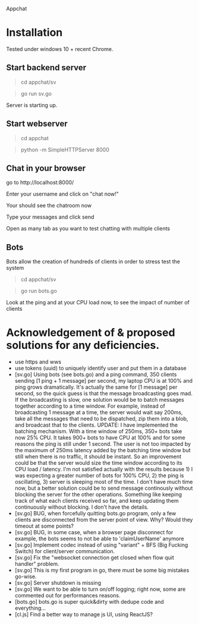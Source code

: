 Appchat

# Installation

Tested under windows 10 + recent Chrome.

## Start backend server

> cd appchat/sv

> go run sv.go

Server is starting up.

## Start webserver

> cd appchat

> python -m SimpleHTTPServer 8000

## Chat in your browser

go to http://localhost:8000/

Enter your username and click on "chat now!"

Your should see the chatroom now

Type your messages and click send

Open as many tab as you want to test chatting with multiple clients

## Bots

Bots allow the creation of hundreds of clients in order to stress test the system

> cd appchat/sv

> go run bots.go

Look at the ping and at your CPU load now, to see the impact of number of clients

# Acknowledgement of & proposed solutions for any deficiencies.

  * use https and wws
  * use tokens (uuid) to uniquely identify user and put them in a database
  * [sv.go] Using bots (see bots.go) and a ping command, 350 clients sending [1 ping + 1 message] per second, my laptop CPU is at 100% and ping grows dramatically. It's actually the same for [1 message] per second, so the quick guess is that the message broadcasting goes mad. 
  If the broadcasting is slow, one solution would be to batch messages together according to a time window. For example, instead of broadcasting 1 message at a time, the server would wait say 200ms, take all the messages that need to be dispatched, zip them into a blob, and broadcast that to the clients.
  UPDATE: I have implemented the batching mechanism. With a time window of 250ms, 350+ bots take now 25% CPU. It takes 900+ bots to have CPU at 100% and for some reasons the ping is still under 1 second. 
  The user is not too impacted by the maximum of 250ms latency added by the batching time window but still when there is no traffic, it should be instant. So an improvement could be that the server would size the time window according to its CPU load / latency.
  I'm not satisfied actually with the results because 1) I was expecting a greater number of bots for 100% CPU, 2) the ping is oscillating, 3) server is sleeping most of the time.
  I don't have much time now, but a better solution could be to send message continously without blocking the server for the other operations. Something like keeping track of what each clients received so far, and keep updating them continuously without blocking. I don't have the details.
  * [sv.go] BUG, when forcefully quitting bots.go program, only a few clients are disconnected from the server point of view. Why? Would they timeout at some points?
  * [sv.go] BUG, in some case, when a browser page disconnect for example, the bots seems to not be able to 'claimUserName' anymore
  * [sv.go] Implement codec instead of using "variant" + BFS (Big Fucking Switch) for client/server communication.
  * [sv.go] Fix the "websocket connection get closed when flow quit handler" problem.
  * [sv.go] This is my first program in go, there must be some big mistakes go-wise.
  * [sv.go] Server shutdown is missing
  * [sv.go] We want to be able to turn on/off logging; right now, some are commented out for performances reasons.
  * [bots.go] bots.go is super quick&dirty with dedupe code and everything...
  * [cl.js] Find a better way to manage js UI, using ReactJS?